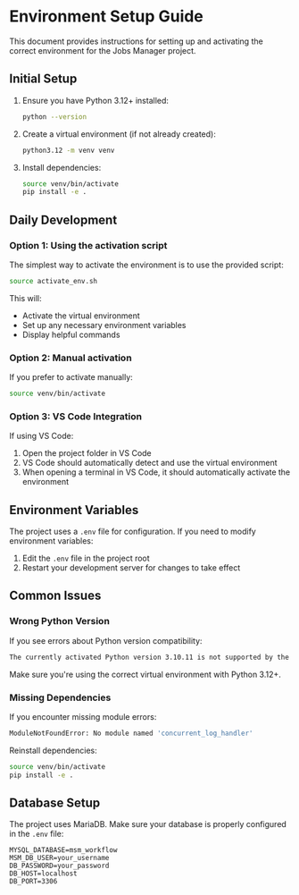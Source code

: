 # Environment Setup Guide

This document provides instructions for setting up and activating the correct environment for the Jobs Manager project.

## Initial Setup

1. Ensure you have Python 3.12+ installed:
   ```bash
   python --version
   ```

2. Create a virtual environment (if not already created):
   ```bash
   python3.12 -m venv venv
   ```

3. Install dependencies:
   ```bash
   source venv/bin/activate
   pip install -e .
   ```

## Daily Development

### Option 1: Using the activation script

The simplest way to activate the environment is to use the provided script:

```bash
source activate_env.sh
```

This will:
- Activate the virtual environment
- Set up any necessary environment variables
- Display helpful commands

### Option 2: Manual activation

If you prefer to activate manually:

```bash
source venv/bin/activate
```

### Option 3: VS Code Integration

If using VS Code:

1. Open the project folder in VS Code
2. VS Code should automatically detect and use the virtual environment
3. When opening a terminal in VS Code, it should automatically activate the environment

## Environment Variables

The project uses a `.env` file for configuration. If you need to modify environment variables:

1. Edit the `.env` file in the project root
2. Restart your development server for changes to take effect

## Common Issues

### Wrong Python Version

If you see errors about Python version compatibility:

```bash
The currently activated Python version 3.10.11 is not supported by the project (^3.12)
```

Make sure you're using the correct virtual environment with Python 3.12+.

### Missing Dependencies

If you encounter missing module errors:

```bash
ModuleNotFoundError: No module named 'concurrent_log_handler'
```

Reinstall dependencies:

```bash
source venv/bin/activate
pip install -e .
```

## Database Setup

The project uses MariaDB. Make sure your database is properly configured in the `.env` file:

```
MYSQL_DATABASE=msm_workflow
MSM_DB_USER=your_username
DB_PASSWORD=your_password
DB_HOST=localhost
DB_PORT=3306
```